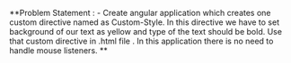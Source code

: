 **Problem Statement : - 
Create angular application which creates one custom directive named as Custom-Style. 
In this directive we have to set background of our text as yellow and type of the text should be bold. 
Use that custom directive in .html file .
In this application there is no need to handle mouse listeners.
**
